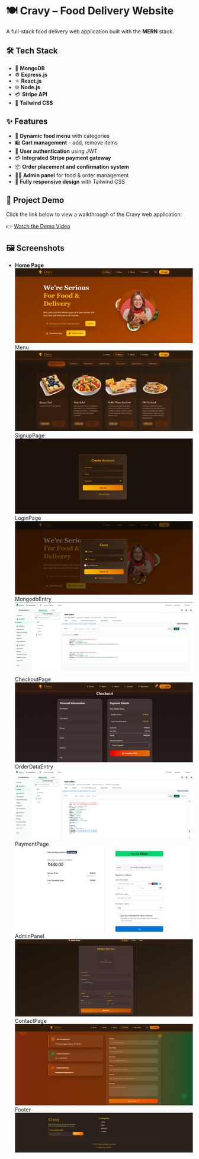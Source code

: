 # 🍽️ **Cravy – Food Delivery Website**

A full-stack food delivery web application built with the **MERN** stack.


## 🛠️ **Tech Stack**

- 🍃 **MongoDB**
- ⚙️ **Express.js**
- ⚛️ **React.js**
- 🌐 **Node.js**
- 💳 **Stripe API**
- 🎨 **Tailwind CSS**

## ✨ **Features**

- 🍲 **Dynamic food menu** with categories 
- 🛍️ **Cart management** – add, remove items  
- 🔐 **User authentication** using JWT  
- 💳 **Integrated Stripe payment gateway**  
- 📦 **Order placement and confirmation system**  
- 👨‍🍳 **Admin panel** for food & order management
- 📱 **Fully responsive design** with Tailwind CSS

## 🎥 **Project Demo**

Click the link below to view a walkthrough of the Cravy web application:

👉 [Watch the Demo Video](https://drive.google.com/file/d/1lHg3pVVewGOS7VZK_XfyK-Y7HsTnqKuk/view?usp=sharing)


  
## 🖼️ **Screenshots**

- **Home Page** 
![Home Page](assets/screenshots/Homepage.png)
Menu
![Menu](assets/screenshots/Menu.png)
SignupPage
![Signup Page](assets/screenshots/Signup-Page.png)
LoginPage
![Login Page](assets/screenshots/Login-Page.png)
MongodbEntry
![Mongodb Entry](assets/screenshots/Mongodb-Entry.png)
CheckoutPage
![Checkout Page](assets/screenshots/Checkout-Page.png)
OrderDataEntry
![Order Data Entry](assets/screenshots/Order-Data-Entry.png)
PaymentPage
![Payment Page](assets/screenshots/Payment-Page.png)
AdminPanel
![Admin Panel](assets/screenshots/AdminPanel.png)
ContactPage
![Contact Page](assets/screenshots/Contact-Page.png)
Footer
![Footer](assets/screenshots/Footer.png)





